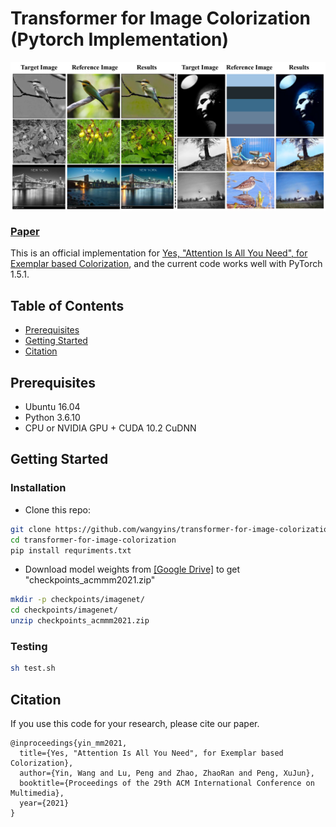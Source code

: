 # Transformer for Image Colorization (Pytorch Implementation)

<img src='imgs/visual.jpg' align="center" width=800>

### [Paper](https://dl.acm.org/doi/10.1145/3474085.3475385)
This is an official implementation for [Yes, "Attention Is All You Need", for Exemplar based Colorization](), and the current code works well with PyTorch 1.5.1.
## Table of Contents

- [Prerequisites](#Prerequisites)
- [Getting Started](#Getting-Started)
- [Citation](#Citation)

## Prerequisites
- Ubuntu 16.04
- Python 3.6.10
- CPU or NVIDIA GPU + CUDA 10.2 CuDNN

## Getting Started

### Installation
- Clone this repo:
```bash
git clone https://github.com/wangyins/transformer-for-image-colorization
cd transformer-for-image-colorization
pip install requriments.txt
```
- Download model weights from <a href="https://drive.google.com/file/d/11FM-2v4iVH8Dvowo-7bQG56Z_ey8kjOa/view?usp=sharing">[Google Drive]</a> to get "checkpoints_acmmm2021.zip"
```bash
mkdir -p checkpoints/imagenet/
cd checkpoints/imagenet/
unzip checkpoints_acmmm2021.zip
```
### Testing
```bash
sh test.sh
```
## Citation
If you use this code for your research, please cite our paper.
```
@inproceedings{yin_mm2021,
  title={Yes, "Attention Is All You Need", for Exemplar based Colorization},
  author={Yin, Wang and Lu, Peng and Zhao, ZhaoRan and Peng, XuJun},
  booktitle={Proceedings of the 29th ACM International Conference on Multimedia},
  year={2021}
}
```
